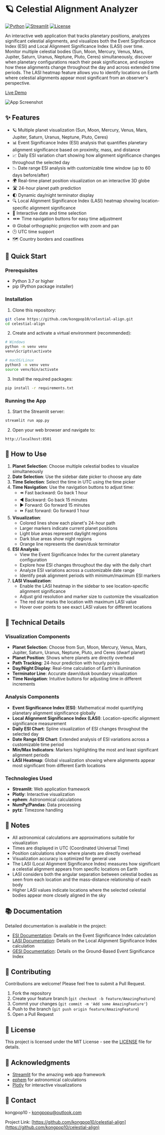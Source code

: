 # 🪐 Celestial Alignment Analyzer

[![Python](https://img.shields.io/badge/Python-3.7+-blue.svg)](https://www.python.org/downloads/)
[![Streamlit](https://img.shields.io/badge/Streamlit-1.24+-red.svg)](https://streamlit.io/)
[![License](https://img.shields.io/badge/License-MIT-green.svg)](https://opensource.org/licenses/MIT)

An interactive web application that tracks planetary positions, analyzes significant celestial alignments, and visualizes both the Event Significance Index (ESI) and Local Alignment Significance Index (LASI) over time. Monitor multiple celestial bodies (Sun, Moon, Mercury, Venus, Mars, Jupiter, Saturn, Uranus, Neptune, Pluto, Ceres) simultaneously, discover when planetary configurations reach their peak significance, and explore how these alignments change throughout the day and across extended time periods. The LASI heatmap feature allows you to identify locations on Earth where celestial alignments appear most significant from an observer's perspective.

[Live Demo](https://planetarypath.streamlit.app) <!-- Visit the deployed app here -->

![App Screenshot](Screenshot.png) <!-- Screenshot of the Celestial Alignment Analyzer app -->

## ✨ Features

- 🪐 Multiple planet visualization (Sun, Moon, Mercury, Venus, Mars, Jupiter, Saturn, Uranus, Neptune, Pluto, Ceres)
- 📊 Event Significance Index (ESI) analysis that quantifies planetary alignment significance based on proximity, mass, and distance
- 📈 Daily ESI variation chart showing how alignment significance changes throughout the selected day
- 📉 Date range ESI analysis with customizable time window (up to 60 days before/after)
- 🌍 Real-time planet position visualization on an interactive 3D globe
- 🛣️ 24-hour planet path prediction
- 🌓 Dynamic day/night terminator display
- 🔍 Local Alignment Significance Index (LASI) heatmap showing location-specific alignment significance
- 📅 Interactive date and time selection
- ⏪⏩ Time navigation buttons for easy time adjustment
- 🌐 Global orthographic projection with zoom and pan
- 🕒 UTC time support
- 🗺️ Country borders and coastlines

## 🚀 Quick Start

### Prerequisites

- Python 3.7 or higher
- pip (Python package installer)

### Installation

1. Clone this repository:
```bash
git clone https://github.com/kongpop10/celestial-align.git
cd celestial-align
```

2. Create and activate a virtual environment (recommended):
```bash
# Windows
python -m venv venv
venv\Scripts\activate

# macOS/Linux
python3 -m venv venv
source venv/bin/activate
```

3. Install the required packages:
```bash
pip install -r requirements.txt
```

### Running the App

1. Start the Streamlit server:
```bash
streamlit run app.py
```

2. Open your web browser and navigate to:
```
http://localhost:8501
```

## 🎯 How to Use

1. **Planet Selection**: Choose multiple celestial bodies to visualize simultaneously
2. **Date Selection**: Use the sidebar date picker to choose any date
3. **Time Selection**: Select the time in UTC using the time picker
4. **Time Navigation**: Use the navigation buttons to adjust time:
   - ⏪ Fast backward: Go back 1 hour
   - ◀️ Backward: Go back 15 minutes
   - ▶️ Forward: Go forward 15 minutes
   - ⏩ Fast forward: Go forward 1 hour
5. **Visualization**:
   - Colored lines show each planet's 24-hour path
   - Larger markers indicate current planet positions
   - Light blue areas represent daylight regions
   - Dark blue areas show night regions
   - Orange line represents the dawn/dusk terminator
6. **ESI Analysis**:
   - View the Event Significance Index for the current planetary configuration
   - Explore how ESI changes throughout the day with the daily chart
   - Analyze ESI variations across a customizable date range
   - Identify peak alignment periods with minimum/maximum ESI markers
7. **LASI Visualization**:
   - Enable the LASI heatmap in the sidebar to see location-specific alignment significance
   - Adjust grid resolution and marker size to customize the visualization
   - The red star marks the location with maximum LASI value
   - Hover over points to see exact LASI values for different locations

## 🔧 Technical Details

### Visualization Components
- **Planet Selection**: Choose from Sun, Moon, Mercury, Venus, Mars, Jupiter, Saturn, Uranus, Neptune, Pluto, and Ceres (dwarf planet)
- **Planet Position**: Shows where planets are directly overhead
- **Path Tracking**: 24-hour prediction with hourly points
- **Day/Night Display**: Real-time calculation of Earth's illumination
- **Terminator Line**: Accurate dawn/dusk boundary visualization
- **Time Navigation**: Intuitive buttons for adjusting time in different increments

### Analysis Components
- **Event Significance Index (ESI)**: Mathematical model quantifying planetary alignment significance globally
- **Local Alignment Significance Index (LASI)**: Location-specific alignment significance measurement
- **Daily ESI Chart**: Spline visualization of ESI changes throughout the selected day
- **Date Range ESI Chart**: Extended analysis of ESI variations across a customizable time period
- **Min/Max Indicators**: Markers highlighting the most and least significant alignment periods
- **LASI Heatmap**: Global visualization showing where alignments appear most significant from different Earth locations

### Technologies Used
- **Streamlit**: Web application framework
- **Plotly**: Interactive visualization
- **ephem**: Astronomical calculations
- **NumPy/Pandas**: Data processing
- **pytz**: Timezone handling

## 📝 Notes

- All astronomical calculations are approximations suitable for visualization
- Times are displayed in UTC (Coordinated Universal Time)
- Position calculations show where planets are directly overhead
- Visualization accuracy is optimized for general use
- The LASI (Local Alignment Significance Index) measures how significant a celestial alignment appears from specific locations on Earth
- LASI considers both the angular separation between celestial bodies as seen from each location and the mass-distance relationship of each body
- Higher LASI values indicate locations where the selected celestial bodies appear more closely aligned in the sky

## 📚 Documentation

Detailed documentation is available in the project:

- [ESI Documentation](ESI_documentation.md): Details on the Event Significance Index calculation
- [LASI Documentation](docs/LASI.md): Details on the Local Alignment Significance Index calculation
- [GESI Documentation](docs/GESI.md): Details on the Ground-Based Event Significance Index

## 🤝 Contributing

Contributions are welcome! Please feel free to submit a Pull Request.

1. Fork the repository
2. Create your feature branch (`git checkout -b feature/AmazingFeature`)
3. Commit your changes (`git commit -m 'Add some AmazingFeature'`)
4. Push to the branch (`git push origin feature/AmazingFeature`)
5. Open a Pull Request

## 📄 License

This project is licensed under the MIT License - see the [LICENSE](LICENSE) file for details.

## 👏 Acknowledgments

- [Streamlit](https://streamlit.io/) for the amazing web app framework
- [ephem](https://rhodesmill.org/pyephem/) for astronomical calculations
- [Plotly](https://plotly.com/) for interactive visualizations

## 📧 Contact

kongpop10 - kongpopu@outlook.com

Project Link: [https://github.com/kongpop10/celestial-align](https://github.com/kongpop10/celestial-align)
